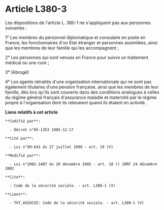 # Article L380-3

Les dispositions de l'article L. 380-1 ne s'appliquent pas aux personnes suivantes :

1° Les membres du personnel diplomatique et consulaire en poste en France, les fonctionnaires d'un Etat étranger et personnes
assimilées, ainsi que les membres de leur famille qui les accompagnent ;

2° Les personnes qui sont venues en France pour suivre un traitement médical ou une cure ;

3° (Abrogé)

4° Les agents retraités d'une organisation internationale qui ne sont pas également titulaires d'une pension française, ainsi
que les membres de leur famille, dès lors qu'ils sont couverts dans des conditions analogues à celles du régime général
français d'assurance maladie et maternité par le régime propre à l'organisation dont ils relevaient quand ils étaient en
activité.

**Liens relatifs à cet article**

	**Codifié par**:

	  - Décret n°85-1353 1985-12-17

	**Cité par**:

	  - Loi n°99-641 du 27 juillet 1999 - art. 19 (V)

	**Modifié par**:

	  - Loi n°2002-1487 du 20 décembre 2002 - art. 18 () JORF 24 décembre 2002

	**Cite**:

	  - Code de la sécurité sociale. - art. L380-1 (V)

	**Liens**:

	  - TXT_ASSOCIE: Code de la sécurité sociale. - art. L380-1 (V)
